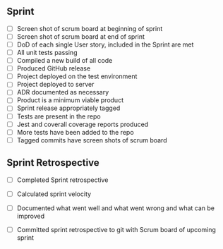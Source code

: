 ## Sprint
- [ ] Screen shot of scrum board at beginning of sprint
- [ ] Screen shot of scrum board at end of sprint 
- [ ] DoD of each single User story, included in the Sprint are met
- [ ] All unit tests passing
- [ ] Compiled a new build of all code
- [ ] Produced GitHub release
- [ ] Project deployed on the test environment
- [ ] Project deployed to server
- [ ] ADR documented as necessary
- [ ] Product is a minimum viable product
- [ ] Sprint release appropriately tagged
- [ ] Tests are present in the repo
- [ ] Jest and coverall coverage reports produced
- [ ] More tests have been added to the repo
- [ ] Tagged commits have screen shots of scrum board

## Sprint  Retrospective
- [ ] Completed Sprint retrospective
- [ ] Calculated sprint velocity
- [ ] Documented what went well and what went wrong and what can be improved
- [ ] Committed sprint retrospective to git with Scrum board of upcoming sprint


